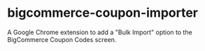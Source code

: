 bigcommerce-coupon-importer
===========================

A Google Chrome extension to add a "Bulk Import" option to the BigCommerce Coupon Codes screen.